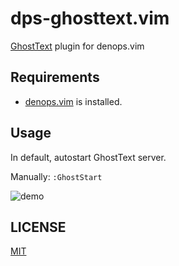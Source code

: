 # dps-ghosttext.vim

[GhostText](https://ghosttext.fregante.com) plugin for denops.vim

## Requirements

- [denops.vim](https://github.com/vim-denops/denops.vim) is installed.

## Usage

In default, autostart GhostText server.

Manually: `:GhostStart`

![demo](https://user-images.githubusercontent.com/47162587/132152385-019b7788-acbf-40a7-b8a9-91f7a48a7cdd.gif)

## LICENSE

[MIT](./LICENSE)
